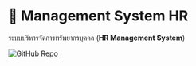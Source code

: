 # 🚀 Management System HR

ระบบบริหารจัดการทรัพยากรบุคคล (**HR Management System**)  

[![GitHub Repo](https://img.shields.io/badge/GitHub-Repository-blue?logo=github)](https://github.com/phannita016/manament_system)
